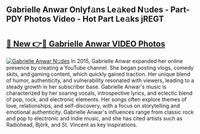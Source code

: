 ## Gabrielle Anwar Onlyf𝚊ns Le𝚊ked N𝚞des - Part-PDY Photos Video - Hot Part Le𝚊ks jREGT

# <h2><a href="http://ab80988.deff.icu/?id=Gabrielle+Anwar">🔗 New 👉🔴 Gabrielle Anwar VIDEO Photos</a></h2>

[![Gabrielle Anwar N𝚞des](https://i.imgur.com/rIISA9y.gif)](http://ab80988.deff.icu/?id=Gabrielle+Anwar)
In 2015, Gabrielle Anwar expanded her online presence by creating a YouTube channel. She began posting vlogs, comedy skits, and gaming content, which quickly gained traction. Her unique blend of humor, authenticity, and vulnerability resonated with viewers, leading to a steady growth in her subscriber base. Gabrielle Anwar's music is characterized by her soaring vocals, introspective lyrics, and eclectic blend of pop, rock, and electronic elements. Her songs often explore themes of love, relationships, and self-discovery, with a focus on storytelling and emotional authenticity. Gabrielle Anwar's influences range from classic rock and pop to electronic and indie music, and she has cited artists such as Radiohead, Björk, and St. Vincent as key inspirations.
